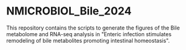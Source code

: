 # NMICROBIOL_Bile_2024

This repository contains the scripts to generate the figures of the Bile metabolome and RNA-seq analysis in "Enteric infection stimulates remodeling of bile metabolites promoting intestinal homeostasis".

